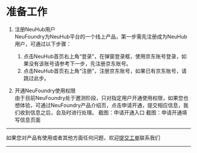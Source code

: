 # 准备工作

1. 注册NeuHub用户   
   NeuFoundry为NeuHub平台的一个线上产品，第一步需先注册成为NeuHub用户，可通过以下步骤：
    1. 点击NeuHub首页右上角“登录”，在弹窗登录框，使用京东账号登录，如果没有该账号请参考下一步，先注册京东账号。
    2. 点击NeuHub首页右上角“注册”，注册京东账号，如果已有京东账号，请跳过此步。
	
2. 开通NeuFoundry使用权限  
   由于目前NeuFoundry处于邀测阶段，只对指定用户开通使用权限，如果您也想体验，可通过NeuFoundry产品介绍页，点击申请开通，提交相应信息，我们收到信息之后，会及时进行处理。
    截图：申请开通入口
    截图：申请开通填写信息页面


---

如果您对产品有使用或者其他方面任何问题，欢迎[提交工单](http://neuhub.jd.com/workorder/init/2/NeuFoundry%E7%A5%9E%E9%93%B8%E5%B9%B3%E5%8F%B0)联系我们

---